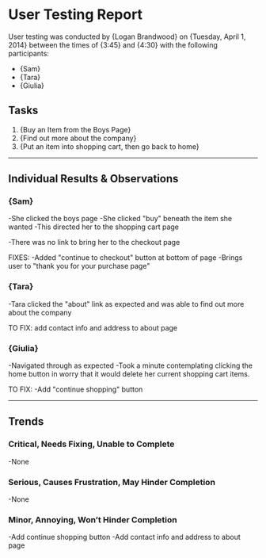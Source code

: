 
# User Testing Report

User testing was conducted by {Logan Brandwood} on {Tuesday, April 1, 2014} between the times of {3:45} and {4:30} with the following participants:

- {Sam}
- {Tara}
- {Giulia}

## Tasks

1. {Buy an Item from the Boys Page}
2. {Find out more about the company}
3. {Put an item into shopping cart, then go back to home}

---

## Individual Results & Observations

### {Sam}

-She clicked the boys page
-She clicked "buy" beneath the item she wanted
-This directed her to the shopping cart page

-There was no link to bring her to the checkout page


FIXES:
-Added "continue to checkout" button at bottom of page
-Brings user to "thank you for your purchase page"

### {Tara}

-Tara clicked the "about" link as expected and was able to find out more about the company

TO FIX: add contact info and address to about page

### {Giulia}

-Navigated through as expected
-Took a minute contemplating clicking the home button in worry that it would delete her current shopping cart items.

TO FIX:
-Add "continue shopping" button


---

## Trends

### Critical, Needs Fixing, Unable to Complete

-None

### Serious, Causes Frustration, May Hinder Completion

-None

### Minor, Annoying, Won’t Hinder Completion

-Add continue shopping button
-Add contact info and address to about page
